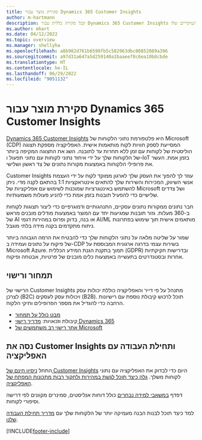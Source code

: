 ```yaml
---
title: סקירת מוצר עבור Dynamics 365 Customer Insights
author: m-hartmann
description: קבל סקירה כללית עבור Dynamics 365 Customer Insights והמאפיינים העיקריים שלו.
ms.author: mhart
ms.date: 04/12/2022
ms.topic: overview
ms.manager: shellyha
ms.openlocfilehash: a8b982d761b6598fb5c582963dbc00852089a396
ms.sourcegitcommit: a97d31a647a5d259140a1baaeef8c6ea10b8cbde
ms.translationtype: HT
ms.contentlocale: he-IL
ms.lasthandoff: 06/29/2022
ms.locfileid: "9051132"
---
```

# <a name="product-overview-for-dynamics-365-customer-insights"></a>סקירת מוצר עבור Dynamics 365 Customer Insights

[Dynamics 365 Customer Insights](https://dynamics.microsoft.com/ai/customer-insights/) היא פלטפורמת נתוני הלקוחות של Microsoft‏ (CDP) המסייעת לספק חוויות לקוח מותאמות אישית. האפליקציה מספקת תצוגה הוליסטית של לקוחות עם זמן ללא תחרות עד לתובנה. השג את התצוגה המקיפה ביותר של הלקוחות שלך על ידי איחוד נתוני לקוחות עם נתוני תפעול ו-IoT בזמן אמת. העשר את פרופילי הלקוחות באמצעות מקורות נתונים של צד ראשון ושלישי. 

Customer Insights עוזר לך להפוך את העסק שלך לארגון ממוקד לקוח על ידי העצמת אנשי השיווק, המכירות והשירות שלך להתאים אינטראקציות 1:1 בהתאם לקנה מדי. ניתן להשתמש באינטגרציות שמוכנות לשימוש עם אפליקציות של Microsoft ושל צדדים שלישיים כדי להפעיל תובנות בזמן אמת כדי להניע פעולות משמעותיות.

חבר נתונים ממקורות נתונים עסקיים, התנהגותיים ודמוגרפיים כדי ליצור תצוגות לקוחות ב-360 מעלות. גזור תובנות שמגיעות יחד עם המוצר באמצעות מודלים מובנים מראש של AI או בנה, בדוק ופרוס במהירות דגמי AI/ML מותאמים אישית תוך שימוש בפתרונות ניתוח מתקדמים בקנה מידה בלתי מוגבל.

שמור על שליטה מלאה על נתוני הלקוחות שלך כדי להבטיח את הרמה הגבוהה ביותר של פיקוח על נתונים ועמידה ב-CDP בשירות עצמי בדרגה ארגונית המבוססת על Microsoft Azure. תמוך בתקנת הגנת המידע הכללית (GDPR) ובדרישות חקיקתיות אחרות ובסטנדרטים בתעשייה באמצעות כלים מובנים של פרטיות, אבטחה ופיקוח.

## <a name="pricing-and-licensing"></a>תמחור ורישוי
הרישוי של Customer Insights מתנהל על פי דייר והאפליקציה כוללת יכולות עסק לצרכן (B2C) ויכולות עסק לעסקים (B2B). תוכל לרכוש קיבולת נוספת עם רישיונות הרחבה כדי להגדיל את מספר הפרופילים ותיקי הלקוח.

- [מבט כולל על תמחור](https://dynamics.microsoft.com/ai/customer-insights/pricing/)
- קיבולת וזכאויות: [מדריך רישוי Dynamics 365](https://go.microsoft.com/fwlink/?LinkId=866544)
- [אתר רישוי רב משתמשים של Microsoft](https://www.microsoft.com/licensing/how-to-buy/how-to-buy)

## <a name="try-customer-insights-and-get-started"></a>נסה את Customer Insights ותחילת העבודה עם האפליקציה

התחל [ניסיון חינם של Customer Insights](https://signup.microsoft.com/create-account/signup?SKU=036c2481-aa8a-47cd-ab43-324f0c157c2d&ali=1&RU=https:%2F%2Fhome.ci.ai.dynamics.com%2Fstart%2Ftrial&products=036c2481-aa8a-47cd-ab43-324f0c157c2d) היום כדי לבדוק את האפליקציה עם נתוני לקוחות משלך. [גלה כיצד תוכל לגשת במהירות ולחקור רבות מתכונות המפתח של האפליקציה](trial-signup.md). 

דפדף [במשאבי למידה נבחרים](https://dynamics.microsoft.com/ai/customer-insights/resources/) כולל דוחות אנליסטים, סמינרים מקוונים לפי דרישה וסיפורי לקוחות.

למד כיצד תוכל לבנות הבנה מעמיקה יותר של הלקוחות שלך עם [מדריך תחילת העבודה שלנו](get-started.md).

[!INCLUDE[footer-include](includes/footer-banner.md)]
